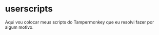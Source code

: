 # userscripts

Aqui vou colocar meus scripts do Tampermonkey que eu resolvi fazer por algum motivo.
